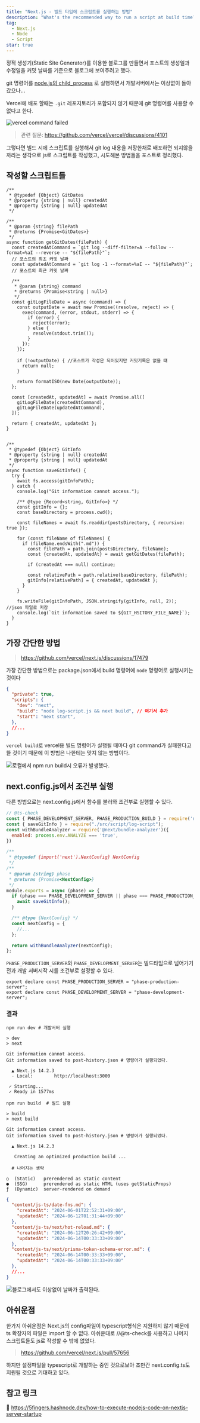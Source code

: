 ```yaml
---
title: "Next.js - 빌드 타임에 스크립트를 실행하는 방법"
description: "What's the recommended way to run a script at build time?"
tag:
  - Next.js
  - Node
  - Script
star: true
---
```


정적 생성기(Static Site Generator)를 이용한 블로그를 만들면서 포스트의 생성일과 수정일을 커밋 날짜를 기준으로 블로그에 보여주려고 했다.

git 명령어를 [node.js의 child_process](https://www.freecodecamp.org/korean/news/node-js-child-processes-everything-you-need-to-know-e69498fe970a/)
로 실행하면서 개발서버에서는 이상없이 돌아갔으나...

Vercel에 배포 할때는 `.git` 레포지토리가 포함되지 않기 때문에 git 명령어를 사용할 수 없다고 한다.

![vercel command failed](https://github.com/Zamoca42/blog/assets/96982072/4cdbfb40-d459-424a-966b-4794e5b13f90)

<!-- end -->

> 관련 질문: https://github.com/vercel/vercel/discussions/4101

그렇다면 빌드 시에 스크립트를 실행해서 git log 내용을 저장한채로 배포하면 되지않을까라는 생각으로
js로 스크립트를 작성했고, 시도해본 방법들을 포스트로 정리했다.

## 작성할 스크립트들

```js:포스트를_탐색
/**
 * @typedef {Object} GitDates
 * @property {string | null} createdAt
 * @property {string | null} updatedAt
 */

/**
 * @param {string} filePath
 * @returns {Promise<GitDates>}
 */
async function getGitDates(filePath) {
  const createdAtCommand = `git log --diff-filter=A --follow --format=%aI --reverse -- "${filePath}"`;
  // 포스트의 최초 커밋 날짜
  const updatedAtCommand = `git log -1 --format=%aI -- "${filePath}"`;
  // 포스트의 최근 커밋 날짜

  /**
   * @param {string} command
   * @returns {Promise<string | null>}
   */
  const gitLogFileDate = async (command) => {
    const outputDate = await new Promise((resolve, reject) => {
      exec(command, (error, stdout, stderr) => {
        if (error) {
          reject(error);
        } else {
          resolve(stdout.trim());
        }
      });
    });

    if (!outputDate) { //포스트가 작성은 되어있지만 커밋기록은 없을 떄
      return null;
    }

    return formatISO(new Date(outputDate));
  };

  const [createdAt, updatedAt] = await Promise.all([
    gitLogFileDate(createdAtCommand),
    gitLogFileDate(updatedAtCommand),
  ]);

  return { createdAt, updatedAt };
}
```

```js:포스트_기록을_json으로_저장

/**
 * @typedef {Object} GitInfo
 * @property {string | null} createdAt
 * @property {string | null} updatedAt
 */
async function saveGitInfo() {
  try {
    await fs.access(gitInfoPath);
  } catch {
    console.log("Git information cannot access.");

    /** @type {Record<string, GitInfo>} */
    const gitInfo = {};
    const baseDirectory = process.cwd();

    const fileNames = await fs.readdir(postsDirectory, { recursive: true });

    for (const fileName of fileNames) {
      if (fileName.endsWith(".md")) {
        const filePath = path.join(postsDirectory, fileName);
        const {createdAt, updatedAt} = await getGitDates(filePath);

        if (createdAt === null) continue;

        const relativePath = path.relative(baseDirectory, filePath);
        gitInfo[relativePath] = { createdAt, updatedAt };
      }
    }

    fs.writeFile(gitInfoPath, JSON.stringify(gitInfo, null, 2)); //json 파일로 저장
    console.log(`Git information saved to ${GIT_HSITORY_FILE_NAME}`);
  }
}
```

## 가장 간단한 방법

> https://github.com/vercel/next.js/discussions/17479

가장 간단한 방법으로는 package.json에서 build 명령어에 `node` 명령어로 실행시키는 것이다

```json:package.json
{
  "private": true,
  "scripts": {
    "dev": "next",
    "build": "node log-script.js && next build", // 여기서 추가
    "start": "next start",
  },
  //...
}
```

`vercel build`로 vercel용 빌드 명령어가 실행될 때마다 git command가 실패한다고 뜰 것이기 때문에 이 방법은 나한테는 맞지 않는 방법이다.

![로컬에서 `npm run build`시 오류가 발생했다.](https://github.com/Zamoca42/blog/assets/96982072/9c69ab89-16d8-4cef-a04d-fb6478d51803)

## next.config.js에서 조건부 실행

다른 방법으로는 next.config.js에서 함수를 불러와 조건부로 실행할 수 있다.

```js:next.config.js
// @ts-check
const { PHASE_DEVELOPMENT_SERVER, PHASE_PRODUCTION_BUILD } = require('next/constants');
const { saveGitInfo } = require("./src/script/log-script");
const withBundleAnalyzer = require('@next/bundle-analyzer')({
  enabled: process.env.ANALYZE === 'true',
})

/**
 * @typedef {import('next').NextConfig} NextConfig
 */
/**
 * @param {string} phase
 * @returns {Promise<NextConfig>}
 */
module.exports = async (phase) => {
  if (phase === PHASE_DEVELOPMENT_SERVER || phase === PHASE_PRODUCTION_BUILD) {
    await saveGitInfo();
  }

  /** @type {NextConfig} */
  const nextConfig = {
    //...
  };

  return withBundleAnalyzer(nextConfig);
};
```

`PHASE_PRODUCTION_SERVER`와 `PHASE_DEVELOPMENT_SERVER`는 빌드타임으로 넘어가기 전과 개발 서버시작 시를 조건부로 설정할 수 있다.

```js:next/constants
export declare const PHASE_PRODUCTION_SERVER = "phase-production-server";
export declare const PHASE_DEVELOPMENT_SERVER = "phase-development-server";
```

### 결과

```bash:터미널에서_명령어를_실행
npm run dev # 개발서버 실행

> dev
> next

Git information cannot access.
Git information saved to post-history.json # 명령어가 실행되었다.

  ▲ Next.js 14.2.3
  - Local:        http://localhost:3000

 ✓ Starting...
 ✓ Ready in 1577ms

npm run build  # 빌드 실행

> build
> next build

Git information cannot access.
Git information saved to post-history.json # 명령어가 실행되었다.

  ▲ Next.js 14.2.3

   Creating an optimized production build ...

  # 나머지는 생략

○  (Static)   prerendered as static content
●  (SSG)      prerendered as static HTML (uses getStaticProps)
ƒ  (Dynamic)  server-rendered on demand
```

```json:post-history.json
{
  "content/js-ts/date-fns.md": {
    "createdAt": "2024-06-01T22:52:31+09:00",
    "updatedAt": "2024-06-12T01:31:44+09:00"
  },
  "content/js-ts/next/hot-reload.md": {
    "createdAt": "2024-06-12T20:26:42+09:00",
    "updatedAt": "2024-06-14T00:33:33+09:00"
  },
  "content/js-ts/next/prisma-token-schema-error.md": {
    "createdAt": "2024-06-14T00:33:33+09:00",
    "updatedAt": "2024-06-14T00:33:33+09:00"
  },
  //...
}
```

![블로그에서도 이상없이 날짜가 출력된다.](https://github.com/Zamoca42/blog/assets/96982072/3c91e0f1-490a-4063-9cd3-9d13ffeafffa)

## 아쉬운점

한가지 아쉬운점은 Next.js의 config파일이 typescript형식은 지원하지 않기 때문에 ts 확장자의 파일은 import 할 수 없다.
아쉬운대로 //@ts-check를 사용하고 나머지 스크립트들도 js로 작성할 수 밖에 없었다.

> https://github.com/vercel/next.js/pull/57656

하지만 설정파일을 typescript로 개발하는 중인 것으로보아 조만간 next.config.ts도 지원될 것으로 기대하고 있다.

## 참고 링크

:pushpin: https://5fingers.hashnode.dev/how-to-execute-nodejs-code-on-nextjs-server-startup
